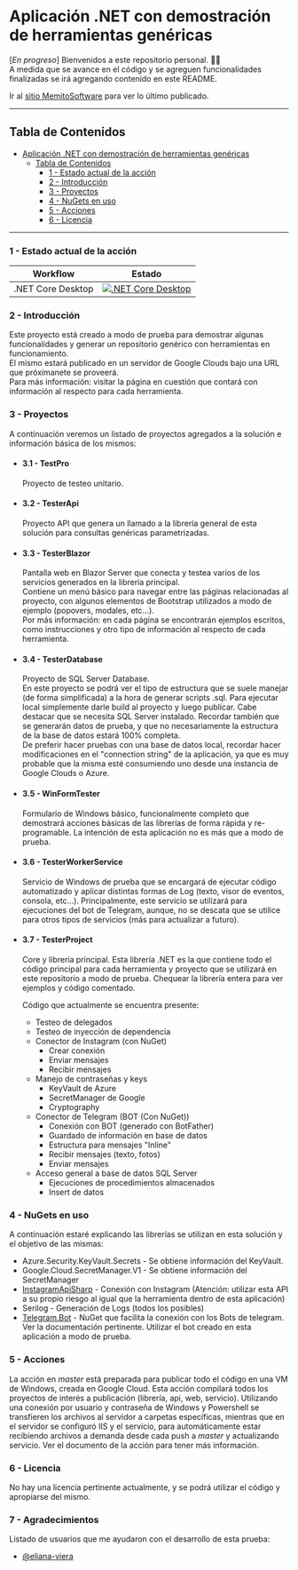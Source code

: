 # Aplicación .NET con demostración de herramientas genéricas

[_En progreso_] Bienvenidos a este repositorio personal. 👋🏻 </br>
A medida que se avance en el código y se agreguen funcionalidades finalizadas se irá agregando contenido en este README.

Ir al [sitio MemitoSoftware](https://www.memitosoftware.com) para ver lo último publicado.

---

## Tabla de Contenidos

- [Aplicación .NET con demostración de herramientas genéricas](#aplicación-net-con-demostración-de-herramientas-genéricas)
  - [Tabla de Contenidos](#tabla-de-contenidos)
    - [1 - Estado actual de la acción](#1---estado-actual-de-la-acción)
    - [2 - Introducción](#2---introducción)
    - [3 - Proyectos](#3---proyectos)
    - [4 - NuGets en uso](#4---nugets-en-uso)
    - [5 - Acciones](#5---acciones)
    - [6 - Licencia](#6---licencia)

---

### 1 - Estado actual de la acción

| Workflow         | Estado                                                                 |
|------------------|------------------------------------------------------------------------|
| .NET Core Desktop | [![.NET Core Desktop](https://github.com/ramiroagm/WinFormTester/actions/workflows/dotnet-desktop.yml/badge.svg?branch=master)](https://github.com/ramiroagm/WinFormTester/actions/workflows/dotnet-desktop.yml)

### 2 - Introducción

Este proyecto está creado a modo de prueba para demostrar algunas funcionalidades y generar un repositorio genérico con herramientas en funcionamiento. </br>
El mismo estará publicado en un servidor de Google Clouds bajo una URL que próximanete se proveerá. </br>
Para más información: visitar la página en cuestión que contará con información al respecto para cada herramienta.

### 3 - Proyectos

A continuación veremos un listado de proyectos agregados a la solución e información básica de los mismos: </br>

- #### 3.1 - TestPro

  Proyecto de testeo unitario.

- #### 3.2 - TesterApi
  
  Proyecto API que genera un llamado a la librería general de esta solución para consultas genéricas parametrizadas.

- #### 3.3 - TesterBlazor

  Pantalla web en Blazor Server que conecta y testea varios de los servicios generados en la librería principal. </br>
  Contiene un menú básico para navegar entre las páginas relacionadas al proyecto, con algunos elementos de Bootstrap utilizados a modo de ejemplo (popovers, modales, etc...). </br>
  Por más información: en cada página se encontrarán ejemplos escritos, como instrucciones y otro tipo de información al respecto de cada herramienta.
  
- #### 3.4 - TesterDatabase

  Proyecto de SQL Server Database. </br>
  En este proyecto se podrá ver el tipo de estructura que se suele manejar (de forma simplificada) a la hora de generar scripts .sql. Para ejecutar local simplemente darle build al proyecto y luego publicar. Cabe destacar que se necesita SQL Server instalado. Recordar también que se generarán datos de prueba, y que no necesariamente la estructura de la base de datos estará 100% completa. </br>
  De preferir hacer pruebas con una base de datos local, recordar hacer modificaciones en el "connection string" de la aplicación, ya que es muy probable que la misma esté consumiendo uno desde una instancia de Google Clouds o Azure.

- #### 3.5 - WinFormTester
  
  Formulario de Windows básico, funcionalmente completo que demostrará acciones básicas de las librerías de forma rápida y re-programable. La intención de esta aplicación no es más que a modo de prueba.

- #### 3.6 - TesterWorkerService
  
  Servicio de Windows de prueba que se encargará de ejecutar código automatizado y aplicar distintas formas de Log (texto, visor de eventos, consola, etc...). Principalmente, este servicio se utilizará para ejecuciones del bot de Telegram, aunque, no se descata que se utilice para otros tipos de servicios (más para actualizar a futuro).

- #### 3.7 - TesterProject
  
  Core y librería principal. Esta librería .NET es la que contiene todo el código principal para cada herramienta y proyecto que se utilizará en este repositorio a modo de prueba. Chequear la librería entera para ver ejemplos y código comentado.

  Código que actualmente se encuentra presente: </br>
  - Testeo de delegados
  - Testeo de inyección de dependencia
  - Conector de Instagram (con NuGet)
    - Crear conexión
    - Enviar mensajes
    - Recibir mensajes
  - Manejo de contraseñas y keys
    - KeyVault de Azure
    - SecretManager de Google
    - Cryptography
  - Conector de Telegram (BOT (Con NuGet))
    - Conexión con BOT (generado con BotFather)
    - Guardado de información en base de datos
    - Estructura para mensajes "Inline"
    - Recibir mensajes (texto, fotos)
    - Enviar mensajes
  - Acceso general a base de datos SQL Server
    - Ejecuciones de procedimientos almacenados
    - Insert de datos

### 4 - NuGets en uso

A continuación estaré explicando las librerías se utilizan en esta solución y el objetivo de las mismas: </br>

- Azure.Security.KeyVault.Secrets - Se obtiene información del KeyVault.
- Google.Cloud.SecretManager.V1 - Se obtiene información del SecretManager
- [InstagramApiSharp](https://www.nuget.org/packages/InstagramApiSharp/1.8.0?_src=template) - Conexión con Instagram (Atención: utilizar esta API a su propio riesgo al igual que la herramienta dentro de esta aplicación)
- Serilog - Generación de Logs (todos los posibles)
- [Telegram.Bot](https://www.nuget.org/packages/Telegram.Bot/22.4.4?_src=template) - NuGet que facilita la conexión con los Bots de telegram. Ver la documentación pertinente. Utilizar el bot creado en esta aplicación a modo de prueba.

### 5 - Acciones

La acción en _master_ está preparada para publicar todo el código en una VM de Windows, creada en Google Cloud. Esta acción compilará todos los proyectos de interés a publicación (librería, api, web, servicio). Utilizando una conexión por usuario y contraseña de Windows y Powershell se transfieren los archivos al servidor a carpetas específicas, mientras que en el servidor se configuró IIS y el servicio, para automáticamente estar recibiendo archivos a demanda desde cada push a _master_ y actualizando servicio. Ver el documento de la acción para tener más información.

### 6 - Licencia

No hay una licencia pertinente actualmente, y se podrá utilizar el código y apropiarse del mismo.

### 7 - Agradecimientos

Listado de usuarios que me ayudaron con el desarrollo de esta prueba:

- [@eliana-viera](https://github.com/eliana-viera)